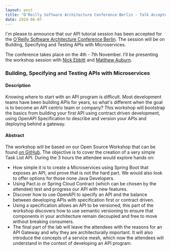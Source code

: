 ```yaml
---
layout: post
title: "O'Reilly Software Architecture Conference Berlin - Talk Accepted"
date: 2019-06-07
---
```


I'm please to announce that our API tutorial session has been accepted for the [O'Reilly Software Architecture Conference Berlin](https://conferences.oreilly.com/software-architecture/sa-eu). 
The session will be on Building, Specifying and Testing APIs with Microservices.

The conference takes place on the 4th - 7th November.
I'll be presenting the workshop session with [Nick Ebbitt](https://twitter.com/nickebbitt) and [Matthew Auburn](https://twitter.com/Matty_a_nerd).

### Building, Specifying and Testing APIs with Microservices

#### Description

Knowing where to start with an API program is difficult. 
Most development teams have been building APIs for years, so what's different when the goal is to become an API centric team or company? 
This workshop will bootstrap the basics from building your first API using contract driven development, using OpenAPI Specification to describe and version your APIs and deploying behind a gateway.

#### Abstract

The workshop will be based on our Open Source Workshop that can be found [on GitHub](https://github.com/jpgough/api-workshop).
The objective is to cover the creation of a very simple Task List API. 
During the 3 hours the attendee would explore hands on:

* How simple it is to create a Microservices using Spring Boot that exposes an API, and prove that is not the hard part. 
We would also look to offer options for those none Java Developers.
* Using Pact.io or Spring Cloud Contract (which can be chosen by the attendee) test and progress our API with new features.
* Discover how to use OpenAPI to specify an API and the balance between developing APIs with specification first or contract driven.
* Using a specification allows an API to be versioned, this part of the workshop discovers how to use semantic versioning to ensure that components in your architecture remain decoupled and free to move without breaking consumers.
* The final part of the lab will leave the attendees with the reasons for an API Gateway and why they are architecturally important. It will also introduce the concepts of a service mesh, which now the attendees will understand in the context of developing an API program.